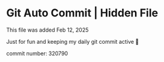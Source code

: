 # Git Auto Commit | Hidden File

This file was added Feb 12, 2025

Just for fun and keeping my daily git commit active 🤪

commit number: 320790
